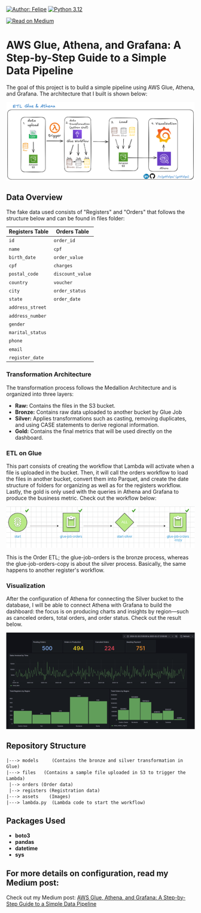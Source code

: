 [![Author: Felipe](https://img.shields.io/badge/Author-Felipe%20Machado-blue?style=flat-square)](https://www.linkedin.com/in/getfelipe/) [![Python 3.12](https://img.shields.io/badge/Python-3.12-blue?style=flat-square&logo=python)](https://www.python.org/downloads/release/python-3120/)

[![Read on Medium](https://img.shields.io/badge/Read%20on-Medium-black?style=flat-square&logo=medium)](https://medium.com/)

# AWS Glue, Athena, and Grafana: A Step-by-Step Guide to a Simple Data Pipeline

The goal of this project is to build a simple pipeline using AWS Glue, Athena, and Grafana. The architecture that I built is shown below:

![etl-architecture](assets/finalGlue.png)

## Data Overview

The fake data used consists of "Registers" and "Orders" that follows the structure below and can be found in files folder:

| **Registers Table** | **Orders Table** |
| ------------------- | ---------------- |
| `id`                | `order_id`       |
| `name`              | `cpf`            |
| `birth_date`        | `order_value`    |
| `cpf`               | `charges`        |
| `postal_code`       | `discount_value` |
| `country`           | `voucher`        |
| `city`              | `order_status`   |
| `state`             | `order_date`     |
| `address_street`    |
| `address_number`    |
| `gender`            |
| `marital_status`    |
| `phone`             |
| `email`             |
| `register_date`     |

### Transformation Architecture

The transformation process follows the Medallion Architecture and is organized into three layers:

- **Raw:** Contains the files in the S3 bucket.
- **Bronze:** Contains raw data uploaded to another bucket by Glue Job
- **Silver:** Applies transformations such as casting, removing duplicates, and using CASE statements to derive regional information.
- **Gold:** Contains the final metrics that will be used directly on the dashboard.

### ETL on Glue

This part consists of creating the workflow that Lambda will activate when a file is uploaded in the bucket.
Then, it will call the orders workflow to load the files in another bucket, convert them into Parquet, and create the date structure of folders for organizing as well as for the registers workflow. Lastly, the gold is only used with the queries in Athena and Grafana to produce the business metric. Check out the workflow below:

![etl-glue](assets/etl-glue.png)

This is the Order ETL; the glue-job-orders is the bronze process, whereas the glue-job-orders-copy is about the silver process. Basically, the same happens to another register's workflow.

### Visualization

After the configuration of Athena for connecting the Silver bucket to the database, I will be able to connect Athena with Grafana to build the dashboard: the focus is on producing charts and insights by region—such as canceled orders, total orders, and order status.
Check out the result below.

![grafana-dashboard](assets/finaldash.png)

## Repository Structure

```
|---> models     (Contains the bronze and silver transformation in Glue)
|---> files   (Contains a sample file uploaded in S3 to trigger the Lambda)
 |--> orders (Order data)
 |--> registers (Registration data)
|---> assets    (Images)
|---> lambda.py  (Lambda code to start the workflow)
```

## Packages Used

- **boto3**
- **pandas**
- **datetime**
- **sys**

## For more details on configuration, read my Medium post:

Check out my Medium post: [AWS Glue, Athena, and Grafana: A Step-by-Step Guide to a Simple Data Pipeline](https://medium.com/)
